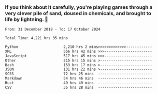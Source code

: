 ### If you think about it carefully, you're playing games through a very clever pile of sand, doused in chemicals, and brought to life by lightning.  👋


<!--START_SECTION:waka-->

```txt
From: 31 December 2018 - To: 17 October 2024

Total Time: 4,221 hrs 35 mins

Python                     2,210 hrs 2 mins>>>>>>>>>>>>>------------   52.36 %
XML                        556 hrs 42 mins >>>----------------------   13.19 %
JavaScript                 517 hrs 45 mins >>>----------------------   12.27 %
Other                      215 hrs 15 mins >------------------------   05.10 %
Bash                       153 hrs 17 mins >------------------------   03.63 %
JSON                       131 hrs 22 mins >------------------------   03.11 %
SCSS                       72 hrs 25 mins  -------------------------   01.72 %
Markdown                   54 hrs 46 mins  -------------------------   01.30 %
Rust                       49 hrs 49 mins  -------------------------   01.18 %
CSV                        35 hrs 28 mins  -------------------------   00.84 %
```

<!--END_SECTION:waka-->
